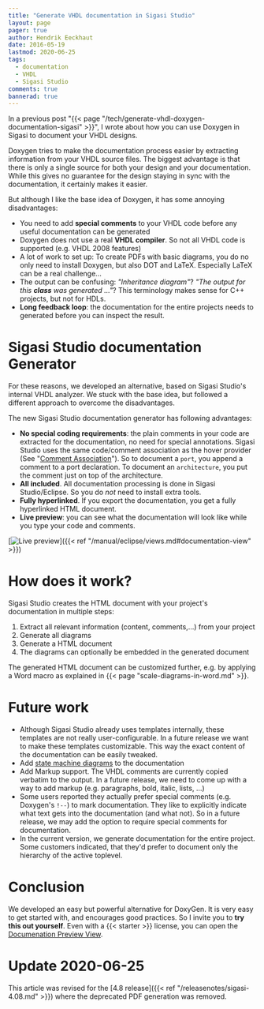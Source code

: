 ```yaml
---
title: "Generate VHDL documentation in Sigasi Studio"
layout: page 
pager: true
author: Hendrik Eeckhaut
date: 2016-05-19
lastmod: 2020-06-25
tags: 
  - documentation
  - VHDL
  - Sigasi Studio
comments: true
bannerad: true
---
```


In a previous post "{{< page "/tech/generate-vhdl-doxygen-documentation-sigasi" >}}", I wrote about how you can use Doxygen in Sigasi to document your VHDL designs.

Doxygen tries to make the documentation process easier by extracting information from your VHDL source files. The biggest advantage is that there is only a single source for both your design and your documentation. While this gives no guarantee for the design staying in sync with the documentation, it certainly makes it easier.

But although I like the base idea of Doxygen, it has some annoying disadvantages:

* You need to add **special comments** to your VHDL code before any useful documentation can be generated
* Doxygen does not use a real **VHDL compiler**. So not all VHDL code is supported (e.g. VHDL 2008 features)
* A lot of work to set up: To create PDFs with basic diagrams, you do no only need to install Doxygen, but also DOT and LaTeX. Especially LaTeX can be a real challenge...
* The output can be confusing: *"Inheritance diagram"*? *"The output for this **class** was generated ..."*? This terminology makes sense for C++ projects, but not for HDLs.
* **Long feedback loop**: the documentation for the entire projects needs to generated before you can inspect the result.

# Sigasi Studio documentation Generator

For these reasons, we developed an alternative, based on Sigasi Studio's internal VHDL analyzer. We stuck with the base idea, but followed a different approach to overcome the disadvantages.

The new Sigasi Studio documentation generator has following advantages:

* **No special coding requirements**: the plain comments in your code are extracted for the documentation, no need for special annotations. Sigasi Studio uses the same code/comment association as the hover provider (See "[Comment Association](/manual/eclipse/documentation#comment-association)"). So to document a `port`, you append a comment to a port declaration. To document an `architecture`, you put the comment just on top of the architecture.
* **All included**. All documentation processing is done in Sigasi Studio/Eclipse. So you do *not* need to install extra tools.
* **Fully hyperlinked**. If you export the documentation, you get a fully hyperlinked HTML document.
* **Live preview**: you can see what the documentation will look like while you type your code and comments.

[![Live preview](/img/manual/documentationview.png)]({{< ref "/manual/eclipse/views.md#documentation-view" >}})

# How does it work?

Sigasi Studio creates the HTML document with your project's documentation in multiple steps:

1. Extract all relevant information (content, comments,...) from your project
1. Generate all diagrams
1. Generate a HTML document
1. The diagrams can optionally be embedded in the generated document
 
The generated HTML document can be customized further, e.g. by applying a Word macro as explained in {{< page "scale-diagrams-in-word.md" >}}.


# Future work

* Although Sigasi Studio already uses templates internally, these templates are not really user-configurable. In a future release we want to make these templates customizable. This way the exact content of the documentation can be easily tweaked.
* Add [state machine diagrams](/manual/common/views#state-machines-view) to the documentation
* Add Markup support. The VHDL comments are currently copied verbatim to the output. In a future release, we need to come up with a way to add markup (e.g. paragraphs, bold, italic, lists, ...)
* Some users reported they actually prefer special comments (e.g. Doxygen's `!--`) to mark documentation. They like to explicitly indicate what text gets into the documentation (and what not). So in a future release, we may add the option to require special comments for documentation.
* In the current version, we generate documentation for the entire project. Some customers indicated, that they'd prefer to document only the hierarchy of the active toplevel.

# Conclusion

We developed an easy but powerful alternative for DoxyGen. It is very easy to get started with, and encourages good practices.
So I invite you to **try this out yourself**. Even with a {{< starter >}} license, you can open the [Documenation Preview View](/manual/eclipse/views#documentation-view).

# Update 2020-06-25
This article was revised for the [4.8 release]({{< ref "/releasenotes/sigasi-4.08.md" >}}) where the deprecated PDF generation was removed.
